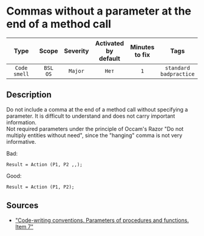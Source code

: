 # Commas without a parameter at the end of a method call

| Type | Scope | Severity | Activated<br/>by default | Minutes<br/>to fix | Tags |
| :-: | :-: | :-: | :-: | :-: | :-: |
| `Code smell` | `BSL`<br/>`OS` | `Major` | `Нет` | `1` | `standard`<br/>`badpractice` |

<!-- Блоки выше заполняются автоматически, не трогать -->
## Description

Do not include a comma at the end of a method call without specifying a parameter. It is difficult to understand and does not carry important information.  
Not required parameters under the principle of Occam's Razor "Do not multiply entities without need", since the "hanging" comma is not very informative.

Bad:

```bsl
Result = Action (P1, P2 ,,);
```

Good:

```bsl
Result = Action (P1, P2);
```

## Sources

* ["Code-writing conventions. Parameters of procedures and functions. Item 7"](https://its.1c.ru/db/v8std#content:640:hdoc)
